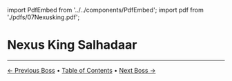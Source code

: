 import PdfEmbed from '../../components/PdfEmbed';
import pdf from './pdfs/07Nexusking.pdf';


# Nexus King Salhadaar
---

[← Previous Boss](/manaforge-omega/fractillus) • [Table of Contents](/manaforge-omega/) • [Next Boss →](/manaforge-omega/dimensius)

<PdfEmbed src={pdf} />
